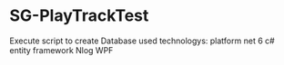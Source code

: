 # SG-PlayTrackTest

Execute script to create Database
used technologys:
platform net 6
c#
entity framework
Nlog
WPF

